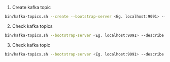 1. Create kafka topic

```bash
bin/kafka-topics.sh --create --bootstrap-server <Eg. localhost:9091> --topic <name-of-topic> --partitions <num-partitions> --replication-factor <num-replication-factor>
```

2. Check kafka topics

```bash
bin/kafka-topics.sh --bootstrap-server <Eg. localhost:9091> --describe
```

3. Check kafka topic

```bash
bin/kafka-topics.sh --bootstrap-server <Eg. localhost:9091> --describe --topic <name-of-topic>
```
